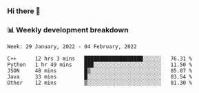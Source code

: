 ### Hi there 👋

### 📊 Weekly development breakdown
<!--START_SECTION:waka-->
```text
Week: 29 January, 2022 - 04 February, 2022

C++      12 hrs 3 mins   ███████████████████░░░░░░   76.31 % 
Python   1 hr 49 mins    ███░░░░░░░░░░░░░░░░░░░░░░   11.50 % 
JSON     48 mins         █▒░░░░░░░░░░░░░░░░░░░░░░░   05.07 % 
Java     33 mins         █░░░░░░░░░░░░░░░░░░░░░░░░   03.54 % 
Other    12 mins         ▒░░░░░░░░░░░░░░░░░░░░░░░░   01.30 % 
```
<!--END_SECTION:waka-->
